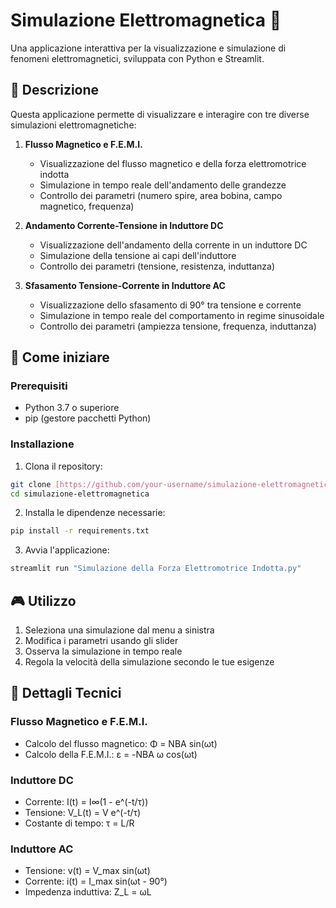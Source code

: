 # Simulazione Elettromagnetica 🧲

Una applicazione interattiva per la visualizzazione e simulazione di fenomeni elettromagnetici, sviluppata con Python e Streamlit.

## 📝 Descrizione

Questa applicazione permette di visualizzare e interagire con tre diverse simulazioni elettromagnetiche:

1. **Flusso Magnetico e F.E.M.I.**
   - Visualizzazione del flusso magnetico e della forza elettromotrice indotta
   - Simulazione in tempo reale dell'andamento delle grandezze
   - Controllo dei parametri (numero spire, area bobina, campo magnetico, frequenza)

2. **Andamento Corrente-Tensione in Induttore DC**
   - Visualizzazione dell'andamento della corrente in un induttore DC
   - Simulazione della tensione ai capi dell'induttore
   - Controllo dei parametri (tensione, resistenza, induttanza)

3. **Sfasamento Tensione-Corrente in Induttore AC**
   - Visualizzazione dello sfasamento di 90° tra tensione e corrente
   - Simulazione in tempo reale del comportamento in regime sinusoidale
   - Controllo dei parametri (ampiezza tensione, frequenza, induttanza)

## 🚀 Come iniziare

### Prerequisiti

- Python 3.7 o superiore
- pip (gestore pacchetti Python)

### Installazione

1. Clona il repository:
```bash
git clone [https://github.com/your-username/simulazione-elettromagnetica.git](https://github.com/RazakHamidu/Simulazione-Elettromagnetica-/edit/main/README.md)
cd simulazione-elettromagnetica
```

2. Installa le dipendenze necessarie:
```bash
pip install -r requirements.txt
```

3. Avvia l'applicazione:
```bash
streamlit run "Simulazione della Forza Elettromotrice Indotta.py"
```

## 🎮 Utilizzo

1. Seleziona una simulazione dal menu a sinistra
2. Modifica i parametri usando gli slider
3. Osserva la simulazione in tempo reale
4. Regola la velocità della simulazione secondo le tue esigenze

## 🔬 Dettagli Tecnici

### Flusso Magnetico e F.E.M.I.
- Calcolo del flusso magnetico: Φ = NBA sin(ωt)
- Calcolo della F.E.M.I.: ε = -NBA ω cos(ωt)

### Induttore DC
- Corrente: I(t) = I∞(1 - e^(-t/τ))
- Tensione: V_L(t) = V e^(-t/τ)
- Costante di tempo: τ = L/R

### Induttore AC
- Tensione: v(t) = V_max sin(ωt)
- Corrente: i(t) = I_max sin(ωt - 90°)
- Impedenza induttiva: Z_L = ωL
